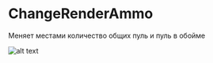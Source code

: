 # ChangeRenderAmmo
Меняет местами количество общих пуль и пуль в обойме

![alt text](https://blast.hk/attachments/50149/)
